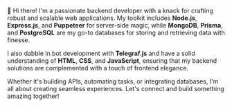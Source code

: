 👋 Hi there! I'm a passionate backend developer with a knack for crafting robust and scalable web applications. My toolkit includes **Node.js**, **Express.js**, and **Puppeteer** for server-side magic, while **MongoDB**, **Prisma**, and **PostgreSQL** are my go-to databases for storing and retrieving data with finesse.

I also dabble in bot development with **Telegraf.js** and have a solid understanding of **HTML**, **CSS**, and **JavaScript**, ensuring that my backend solutions are complemented with a touch of frontend elegance.

Whether it's building APIs, automating tasks, or integrating databases, I'm all about creating seamless experiences. Let's connect and build something amazing together!


<!---
mubinxyz/mubinxyz is a ✨ special ✨ repository because its `README.md` (this file) appears on your GitHub profile.
You can click the Preview link to take a look at your changes.
--->
